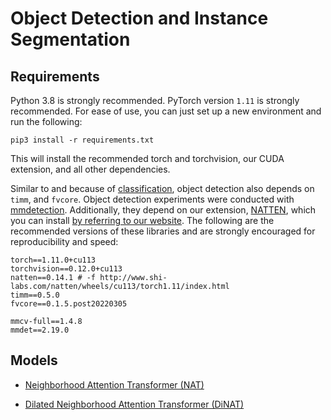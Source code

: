# Object Detection and Instance Segmentation

## Requirements
Python 3.8 is strongly recommended.
PyTorch version `1.11` is strongly recommended.
For ease of use, you can just set up a new environment and run the following:
```shell
pip3 install -r requirements.txt
```
This will install the recommended torch and torchvision, our CUDA extension, and all other dependencies.

Similar to and because of [classification](../classification/README.md), object detection also depends on `timm`, 
and `fvcore`. Object detection experiments were conducted with [mmdetection](https://github.com/open-mmlab/mmdetection).
Additionally, they depend on our extension, [NATTEN](https://github.com/SHI-Labs/NATTEN), which you can install 
[by referring to our website](https://www.shi-labs.com/natten/). 
The following are the recommended versions of these libraries and are strongly encouraged for reproducibility and speed:
```shell
torch==1.11.0+cu113
torchvision==0.12.0+cu113
natten==0.14.1 # -f http://www.shi-labs.com/natten/wheels/cu113/torch1.11/index.html
timm==0.5.0
fvcore==0.1.5.post20220305

mmcv-full==1.4.8
mmdet==2.19.0
```

## Models

* [Neighborhood Attention Transformer (NAT)](NAT.md)

* [Dilated Neighborhood Attention Transformer (DiNAT)](DiNAT.md)
